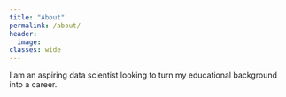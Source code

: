 ```yaml
---
title: "About"
permalink: /about/
header:
  image:
classes: wide
---
```


I am an aspiring data scientist looking to turn my educational background into a career.
